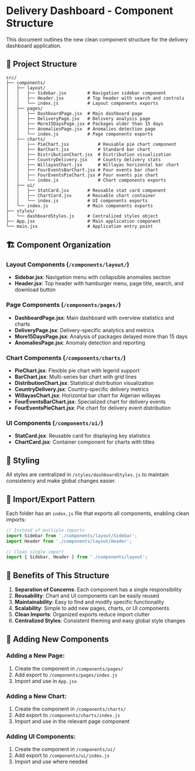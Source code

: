 # Delivery Dashboard - Component Structure

This document outlines the new clean component structure for the delivery dashboard application.

## 📁 Project Structure

```
src/
├── components/
│   ├── layout/
│   │   ├── Sidebar.jsx        # Navigation sidebar component
│   │   ├── Header.jsx         # Top header with search and controls
│   │   └── index.js           # Layout components exports
│   ├── pages/
│   │   ├── DashboardPage.jsx  # Main dashboard page
│   │   ├── DeliveryPage.jsx   # Delivery analysis page
│   │   ├── More15DaysPage.jsx # Packages older than 15 days
│   │   ├── AnomaliesPage.jsx  # Anomalies detection page
│   │   └── index.js           # Page components exports
│   ├── charts/
│   │   ├── PieChart.jsx           # Reusable pie chart component
│   │   ├── BarChart.jsx           # Standard bar chart
│   │   ├── DistributionChart.jsx  # Distribution visualization
│   │   ├── CountryDelivery.jsx    # Country delivery stats
│   │   ├── WillayasChart.jsx      # Willayas horizontal bar chart
│   │   ├── FourEventsBarChart.jsx # Four events bar chart
│   │   ├── FourEventsPieChart.jsx # Four events pie chart
│   │   └── index.js               # Chart components exports
│   ├── ui/
│   │   ├── StatCard.jsx       # Reusable stat card component
│   │   ├── ChartCard.jsx      # Reusable chart container
│   │   └── index.js           # UI components exports
│   └── index.js               # Main components exports
├── styles/
│   └── dashboardStyles.js     # Centralized styles object
├── App.jsx                    # Main application component
└── main.jsx                   # Application entry point
```

## 🏗️ Component Organization

### Layout Components (`/components/layout/`)
- **Sidebar.jsx**: Navigation menu with collapsible anomalies section
- **Header.jsx**: Top header with hamburger menu, page title, search, and download button

### Page Components (`/components/pages/`)
- **DashboardPage.jsx**: Main dashboard with overview statistics and charts
- **DeliveryPage.jsx**: Delivery-specific analytics and metrics
- **More15DaysPage.jsx**: Analysis of packages delayed more than 15 days
- **AnomaliesPage.jsx**: Anomaly detection and reporting

### Chart Components (`/components/charts/`)
- **PieChart.jsx**: Flexible pie chart with legend support
- **BarChart.jsx**: Multi-series bar chart with grid lines
- **DistributionChart.jsx**: Statistical distribution visualization
- **CountryDelivery.jsx**: Country-specific delivery metrics
- **WillayasChart.jsx**: Horizontal bar chart for Algerian willayas
- **FourEventsBarChart.jsx**: Specialized chart for delivery events
- **FourEventsPieChart.jsx**: Pie chart for delivery event distribution

### UI Components (`/components/ui/`)
- **StatCard.jsx**: Reusable card for displaying key statistics
- **ChartCard.jsx**: Container component for charts with titles

## 🎨 Styling

All styles are centralized in `/styles/dashboardStyles.js` to maintain consistency and make global changes easier.

## 🔄 Import/Export Pattern

Each folder has an `index.js` file that exports all components, enabling clean imports:

```javascript
// Instead of multiple imports
import Sidebar from './components/layout/Sidebar';
import Header from './components/layout/Header';

// Clean single import
import { Sidebar, Header } from './components/layout';
```

## 🚀 Benefits of This Structure

1. **Separation of Concerns**: Each component has a single responsibility
2. **Reusability**: Chart and UI components can be easily reused
3. **Maintainability**: Easy to find and modify specific functionality
4. **Scalability**: Simple to add new pages, charts, or UI components
5. **Clean Imports**: Organized exports reduce import clutter
6. **Centralized Styles**: Consistent theming and easy global style changes

## 🔧 Adding New Components

### Adding a New Page:
1. Create the component in `/components/pages/`
2. Add export to `/components/pages/index.js`
3. Import and use in `App.jsx`

### Adding a New Chart:
1. Create the component in `/components/charts/`
2. Add export to `/components/charts/index.js`
3. Import and use in the relevant page component

### Adding UI Components:
1. Create the component in `/components/ui/`
2. Add export to `/components/ui/index.js`
3. Import and use where needed
